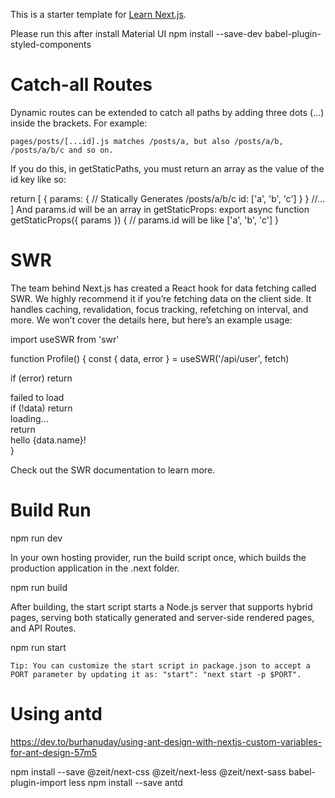 This is a starter template for [Learn Next.js](https://nextjs.org/learn).

Please run this after install Material UI
npm install --save-dev babel-plugin-styled-components

# Catch-all Routes

Dynamic routes can be extended to catch all paths by adding three dots (...) inside the brackets. For example:

    pages/posts/[...id].js matches /posts/a, but also /posts/a/b, /posts/a/b/c and so on.

If you do this, in getStaticPaths, you must return an array as the value of the id key like so:

return [
  {
    params: {
      // Statically Generates /posts/a/b/c
      id: ['a', 'b', 'c']
    }
  }
  //...
]
And params.id will be an array in getStaticProps:
export async function getStaticProps({ params }) {
  // params.id will be like ['a', 'b', 'c']
}

# SWR

The team behind Next.js has created a React hook for data fetching called SWR. We highly recommend it if you’re fetching data on the client side. It handles caching, revalidation, focus tracking, refetching on interval, and more. We won’t cover the details here, but here’s an example usage:

import useSWR from 'swr'

function Profile() {
  const { data, error } = useSWR('/api/user', fetch)

  if (error) return <div>failed to load</div>
  if (!data) return <div>loading...</div>
  return <div>hello {data.name}!</div>
}

Check out the SWR documentation to learn more.

# Build Run

npm run dev


In your own hosting provider, run the build script once, which builds the production application in the .next folder.

npm run build

After building, the start script starts a Node.js server that supports hybrid pages, serving both statically generated and server-side rendered pages, and API Routes.

npm run start

    Tip: You can customize the start script in package.json to accept a PORT parameter by updating it as: "start": "next start -p $PORT".

# Using antd

https://dev.to/burhanuday/using-ant-design-with-nextjs-custom-variables-for-ant-design-57m5

npm install --save @zeit/next-css @zeit/next-less @zeit/next-sass babel-plugin-import less
npm install --save antd
